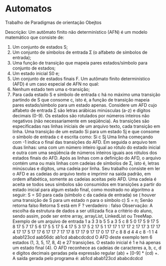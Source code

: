 # Automatos
Trabalho de Paradigmas de orientação Obejtos

Descrição:
Um autômato finito não determinístico (AFN) é um modelo matemático que consiste de:
1. Um conjunto de estados S;
2. Um conjunto de símbolos de entrada Ʃ (o alfabeto de símbolos de entrada);
3. Uma função de transição que mapeia pares estados/símbolo para conjunto de estados;
4. Um estado inicial S0 e;
5. Um conjunto de estados finais F.
Um autômato finito determinístico (AFD) é um caso especial de AFN no qual:
1. Nenhum estado tem uma ɛ-transição;
2. Para cada estado S e símbolo de entrada c há no máximo uma transição partindo de S que consome c, isto é, a função de transição mapeia pares estado/símbolo para um estado apenas.
Considere um AFD cujo alfabeto de entrada Ʃ são letras arábicas minúsculas (a-z) e dígitos decimais (0-9). Os estados são rotulados por números inteiros não negativos (não necessariamente em seqüência). As transições são especificadas nas linhas iniciais de um arquivo texto, cada transição em linha. Uma transição de um estado Si para um estado Sj e que consome o símbolo de entrada c é escrita como:
Si c Sj
Uma linha começando com -1 indica o final das transições do AFD. Em seguida o arquivo tem duas linhas: uma com um número inteiro igual ao rótulo do estado inicial e outra com uma seqüência de números inteiros iguais aos rótulos dos estados finais do AFD.
Após as linhas com a definição do AFD, o arquivo contém uma ou mais linhas com cadeias de símbolos de Ʃ, isto é, letras minúsculas e dígitos, uma cadeia por linha.
Seu trabalho consiste em ler o AFD e as cadeias do arquivo texto e imprimir na saída padrão, em ordem alfabética, somente as cadeias aceitas pelo AFD. Uma cadeia é aceita se todos seus símbolos são consumidos em transições a partir do estado inicial para algum estado final, como mostrado no algoritmo a seguir:
S = S0
para cada (símbolo c da cadeia de entrada)
se ( houver uma transição de S para um estado n para o símbolo c)
S = n;
Senão retorna falso
Retorna S está em F ? verdadeiro : falso
Observação: A escolha da estrutura de dados a ser utilizada fica a critério do aluno, sendo assim, pode ser entre array, arrayList, LinkedList ou TreeMap.
Exemplo de um arquivo de entrada
1 a 3
3 b 5
5 a 3
5 c 8
5 0 17
5 9 17
5 8 17
5 7 17
5 6 17
5 5 17
5 4 17
5 3 17
5 2 17
5 1 17
17 1 17
17 2 17
17 3 17
17 4 17
17 5 17
17 6 17
17 7 17
17 8 17
17 9 17
17 0 17
17 c 8
8 d 4
4 c 8
-1
1
4
abab123cd
aab56dc
ab1cd
ababcdcdcd
O AFD deste exemplo tem 6 estados (1, 3, 5, 17, 8, 4) e 27 transições. O estado inicial é 1 e há apenas um estado final (4). O AFD reconhece as cadeias de caracteres a, b, c, d e dígitos decimais geradas pela expressão regular (ab) + [0-9] * (cd) +. A saída gerada pelo programa é:
ab1cd
abab123cd
ababcdcdcd
